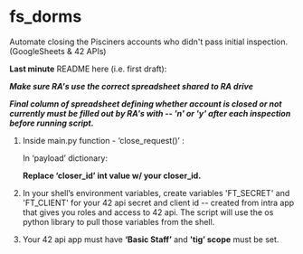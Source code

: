 # fs_dorms
<p>Automate closing the Pisciners accounts who didn't pass initial inspection. (GoogleSheets &amp; 42 APIs)</p>

<b>Last minute</b> README here (i.e. first draft):

*<b> Make sure RA's use the correct spreadsheet shared to RA drive</b>*

*<b> Final column of spreadsheet defining whether account is closed or not currently must be filled out by RA's with
      -- 'n' or 'y' after each inspection before running script.</b>*

1. Inside main.py function - ‘close_request()’ :<br /> 
    <p>In ‘payload’ dictionary:<br /></p> 
      <p><b>Replace ‘closer_id’ int value w/ your closer_id.</b></p> 

2. In your shell’s environment variables, create variables 'FT_SECRET' and 'FT_CLIENT' for your 42 api secret and client id 
   -- created from intra app that gives you roles and access to 42 api. The script will use the os python library to pull those variables from the shell.

3. Your 42 api app must have <b>‘Basic Staff’</b> and <b>'tig’ scope</b> must be set.


